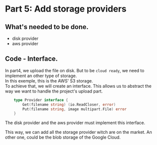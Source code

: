 # Part 5: Add storage providers

## What's needed to be done.
 - disk provider
 - aws provider

## Code - Interface.

In part4, we upload the file on disk. But to be `cloud ready`, we need to implement
an other type of storage.  
In this exemple, this is the AWS' S3 storage.  
To achieve that, we will create an interface. This allows us to abstract the way we want to
handle the project's upload part.  

```go
    type Provider interface {
        Get(filename string) (io.ReadCloser, error)
        Put(filename string, image multipart.File) error
    }
```
The disk provider and the aws provider must implement this interface.

This way, we can add all the storage provider witch are on the market.
An other one, could be the blob storage of the Google Cloud.

